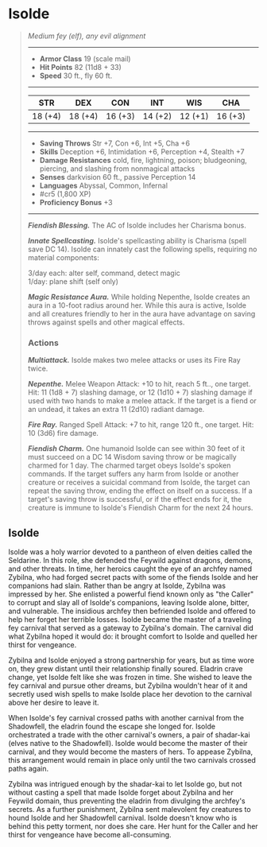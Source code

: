 # Isolde
>*Medium fey (elf), any evil alignment*
>___
>- **Armor Class** 19 (scale mail)
>- **Hit Points** 82 (11d8 + 33)
>- **Speed** 30 ft., fly 60 ft.
>___
>|STR|DEX|CON|INT|WIS|CHA|
>|:---:|:---:|:---:|:---:|:---:|:---:|
>|18 (+4)|18 (+4)|16 (+3)|14 (+2)|12 (+1)|16 (+3)|
>___
>- **Saving Throws** Str +7, Con +6, Int +5, Cha +6
>- **Skills** Deception +6, Intimidation +6, Perception +4, Stealth +7
>- **Damage Resistances** cold, fire, lightning, poison; bludgeoning, piercing, and slashing from nonmagical attacks
>- **Senses** darkvision 60 ft., passive Perception 14
>- **Languages** Abyssal, Common, Infernal
>- #cr5 (1,800 XP)
>- **Proficiency Bonus** +3
>___
>***Fiendish Blessing.*** The AC of Isolde includes her Charisma bonus.  
>
>***Innate Spellcasting.*** Isolde's spellcasting ability is Charisma (spell save DC 14). Isolde can innately cast the following spells, requiring no material components:  
>
>3/day each: alter self, command, detect magic  
>1/day: plane shift (self only)  
>
>
>***Magic Resistance Aura.*** While holding Nepenthe, Isolde creates an aura in a 10-foot radius around her. While this aura is active, Isolde and all creatures friendly to her in the aura have advantage on saving throws against spells and other magical effects.  
>
>### Actions
>***Multiattack.*** Isolde makes two melee attacks or uses its Fire Ray twice.  
>
>***Nepenthe.*** Melee Weapon Attack: +10 to hit, reach 5 ft.., one target. Hit: 11 (1d8 + 7) slashing damage, or 12 (1d10 + 7) slashing damage if used with two hands to make a melee attack. If the target is a fiend or an undead, it takes an extra 11 (2d10) radiant damage.  
>
>***Fire Ray.*** Ranged Spell Attack: +7 to hit, range 120 ft., one target. Hit: 10 (3d6) fire damage.  
>
>***Fiendish Charm.*** One humanoid Isolde can see within 30 feet of it must succeed on a DC 14 Wisdom saving throw or be magically charmed for 1 day. The charmed target obeys Isolde's spoken commands. If the target suffers any harm from Isolde or another creature or receives a suicidal command from Isolde, the target can repeat the saving throw, ending the effect on itself on a success. If a target's saving throw is successful, or if the effect ends for it, the creature is immune to Isolde's Fiendish Charm for the next 24 hours.

## Isolde

Isolde was a holy warrior devoted to a pantheon of elven deities called the Seldarine. In this role, she defended the Feywild against dragons, demons, and other threats. In time, her heroics caught the eye of an archfey named Zybilna, who had forged secret pacts with some of the fiends Isolde and her companions had slain. Rather than be angry at Isolde, Zybilna was impressed by her. She enlisted a powerful fiend known only as "the Caller" to corrupt and slay all of Isolde's companions, leaving Isolde alone, bitter, and vulnerable. The insidious archfey then befriended Isolde and offered to help her forget her terrible losses. Isolde became the master of a traveling fey carnival that served as a gateway to Zybilna's domain. The carnival did what Zybilna hoped it would do: it brought comfort to Isolde and quelled her thirst for vengeance.

Zybilna and Isolde enjoyed a strong partnership for years, but as time wore on, they grew distant until their relationship finally soured. Eladrin crave change, yet Isolde felt like she was frozen in time. She wished to leave the fey carnival and pursue other dreams, but Zybilna wouldn't hear of it and secretly used wish spells to make Isolde place her devotion to the carnival above her desire to leave it.

When Isolde's fey carnival crossed paths with another carnival from the Shadowfell, the eladrin found the escape she longed for. Isolde orchestrated a trade with the other carnival's owners, a pair of shadar-kai (elves native to the Shadowfell). Isolde would become the master of their carnival, and they would become the masters of hers. To appease Zybilna, this arrangement would remain in place only until the two carnivals crossed paths again.

Zybilna was intrigued enough by the shadar-kai to let Isolde go, but not without casting a spell that made Isolde forget about Zybilna and her Feywild domain, thus preventing the eladrin from divulging the archfey's secrets. As a further punishment, Zybilna sent malevolent fey creatures to hound Isolde and her Shadowfell carnival. Isolde doesn't know who is behind this petty torment, nor does she care. Her hunt for the Caller and her thirst for vengeance have become all-consuming.